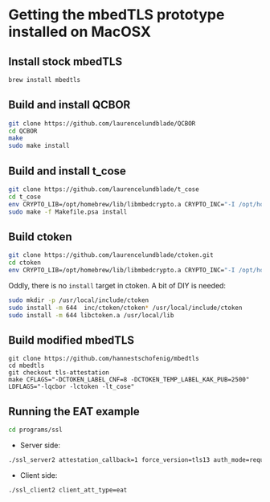 # Getting the mbedTLS prototype installed on MacOSX

## Install stock mbedTLS

```sh
brew install mbedtls
```

## Build and install QCBOR

```sh
git clone https://github.com/laurencelundblade/QCBOR
cd QCBOR
make
sudo make install
```

## Build and install t_cose

```sh
git clone https://github.com/laurencelundblade/t_cose
cd t_cose
env CRYPTO_LIB=/opt/homebrew/lib/libmbedcrypto.a CRYPTO_INC="-I /opt/homebrew/include" make -f Makefile.psa -e
sudo make -f Makefile.psa install
```

## Build ctoken

```sh
git clone https://github.com/laurencelundblade/ctoken.git
cd ctoken
env CRYPTO_LIB=/opt/homebrew/lib/libmbedcrypto.a CRYPTO_INC="-I /opt/homebrew/include" make -f Makefile.psa -e
```

Oddly, there is no `install` target in ctoken. A bit of DIY is needed:

```sh
sudo mkdir -p /usr/local/include/ctoken
sudo install -m 644  inc/ctoken/ctoken* /usr/local/include/ctoken
sudo install -m 644 libctoken.a /usr/local/lib
```

## Build modified mbedTLS

```
git clone https://github.com/hannestschofenig/mbedtls
cd mbedtls
git checkout tls-attestation
make CFLAGS="-DCTOKEN_LABEL_CNF=8 -DCTOKEN_TEMP_LABEL_KAK_PUB=2500" LDFLAGS="-lqcbor -lctoken -lt_cose"
```

## Running the EAT example

```bash
cd programs/ssl
```

* Server side:

```bash
./ssl_server2 attestation_callback=1 force_version=tls13 auth_mode=required
```
* Client side:

```bash
./ssl_client2 client_att_type=eat
```
